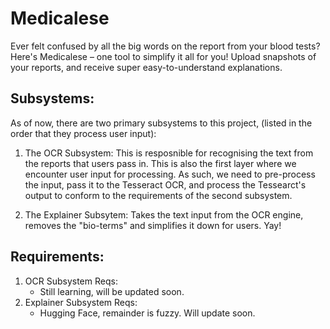 # Medicalese
Ever felt confused by all the big words on the report from your blood tests? Here's Medicalese – one tool to simplify it all for you! Upload snapshots of your reports, and receive super easy-to-understand explanations.

## Subsystems:

As of now, there are two primary subsystems to this project, (listed in the order that they process user input):

1. The OCR Subsystem: This is resposnible for recognising the text from the reports that users pass in. This is also the first layer where we encounter user input for processing. As such, we need to pre-process the input, pass it to the Tesseract OCR, and process the Tessearct's output to conform to the requirements of the second subsystem.

2. The Explainer Subsytem: Takes the text input from the OCR engine, removes the "bio-terms" and simplifies it down for users. Yay!

## Requirements:

1. OCR Subsystem Reqs:
   * Still learning, will be updated soon.
2. Explainer Subsystem Reqs:
   * Hugging Face, remainder is fuzzy. Will update soon.
